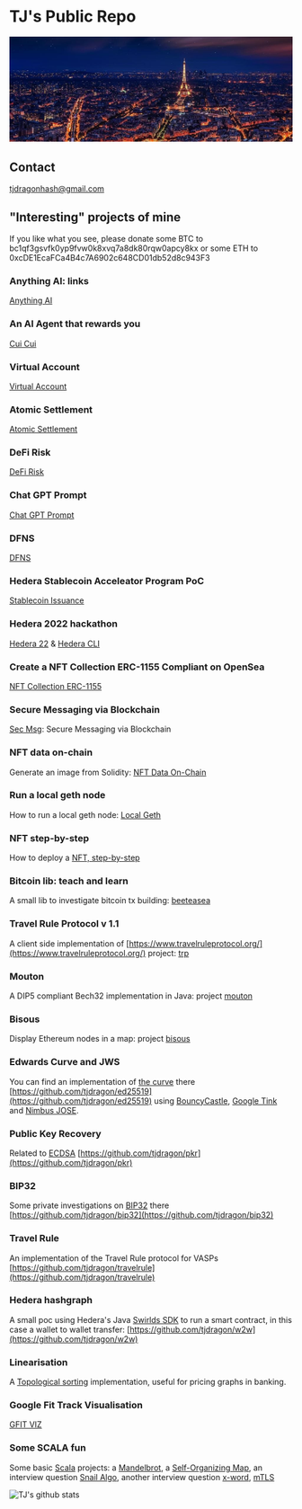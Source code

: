 # TJ's Public Repo
![pano-sg](https://github.com/tjdragon/tjdragon/blob/master/data/paris.jpg)

## Contact
tjdragonhash@gmail.com

## "Interesting" projects of mine
If you like what you see, please donate some BTC to bc1qf3gsvfk0yp9fvw0k8xvq7a8dk80rqw0apcy8kx or some ETH to 0xcDE1EcaFCa4B4c7A6902c648CD01db52d8c943F3

### Anything AI: links
[Anything AI](https://github.com/tjdragon/AnythingAI)

### An AI Agent that rewards you
[Cui Cui](https://github.com/tjdragon/cuicui)

### Virtual Account
[Virtual Account](https://github.com/tjdragon/va)

### Atomic Settlement
[Atomic Settlement](https://github.com/tjdragon/atomic-settlement)

### DeFi Risk
[DeFi Risk](https://github.com/tjdragon/defi-risk)

### Chat GPT Prompt
[Chat GPT Prompt](https://github.com/tjdragon/chat-gpt/)

### DFNS
[DFNS](https://github.com/tjdragon/dfns)

### Hedera Stablecoin Acceleator Program PoC
[Stablecoin Issuance](https://github.com/tjdragon/hts)

### Hedera 2022 hackathon
[Hedera 22](https://github.com/tjdragon/hedera22) & [Hedera CLI](https://github.com/tjdragon/hedera22-cli)

### Create a NFT Collection ERC-1155 Compliant on OpenSea
[NFT Collection ERC-1155](https://github.com/tjdragon/nft-collection-opensea-erc1155)

### Secure Messaging via Blockchain
[Sec Msg](https://github.com/tjdragon/secmsg/): Secure Messaging via Blockchain

### NFT data on-chain
Generate an image from Solidity: [NFT Data On-Chain](https://github.com/tjdragon/nft-on-chain-data)

### Run a local geth node
How to run a local geth node: [Local Geth](https://github.com/tjdragon/local-geth)

### NFT step-by-step
How to deploy a [NFT, step-by-step](https://github.com/tjdragon/nft-step-by-step)

### Bitcoin lib: teach and learn
A small lib to investigate bitcoin tx building: [beeteasea](https://github.com/tjdragon/beeteasea)

### Travel Rule Protocol v 1.1
A client side implementation of [https://www.travelruleprotocol.org/](https://www.travelruleprotocol.org/) project: [trp](https://github.com/tjdragon/trp)

### Mouton
A DIP5 compliant Bech32 implementation in Java: project [mouton](https://github.com/tjdragon/mouton)

### Bisous
Display Ethereum nodes in a map: project [bisous](https://github.com/tjdragon/bisous)

### Edwards Curve and JWS
You can find an implementation of [the curve](https://en.wikipedia.org/wiki/Edwards_curve) there [https://github.com/tjdragon/ed25519](https://github.com/tjdragon/ed25519) using [BouncyCastle](https://www.bouncycastle.org/), [Google Tink](https://github.com/google/tink) and [Nimbus JOSE](https://connect2id.com/products/nimbus-jose-jwt).

### Public Key Recovery
Related to [ECDSA](https://en.wikipedia.org/wiki/Elliptic_Curve_Digital_Signature_Algorithm) [https://github.com/tjdragon/pkr](https://github.com/tjdragon/pkr)

### BIP32
Some private investigations on [BIP32](https://github.com/bitcoin/bips/blob/master/bip-0032.mediawiki) there [https://github.com/tjdragon/bip32](https://github.com/tjdragon/bip32)

### Travel Rule
An implementation of the Travel Rule protocol for VASPs [https://github.com/tjdragon/travelrule](https://github.com/tjdragon/travelrule)

### Hedera hashgraph
A small poc using Hedera's Java [Swirlds SDK](https://www.swirlds.com/download/) to run a smart contract, in this case a wallet to wallet transfer: [https://github.com/tjdragon/w2w](https://github.com/tjdragon/w2w)

### Linearisation
A [Topological sorting](https://en.wikipedia.org/wiki/Topological_sorting) implementation, useful for pricing graphs in banking.

### Google Fit Track Visualisation
[GFIT VIZ](https://github.com/tjdragon/gfit-viz)

### Some SCALA fun
Some basic [Scala](https://www.scala-lang.org/) projects: a [Mandelbrot](https://github.com/tjdragon/mandel), a [Self-Organizing Map](https://github.com/tjdragon/som), an interview question [Snail Algo](https://github.com/tjdragon/snail-algo), another interview question [x-word](https://github.com/tjdragon/xword-puzzle), [mTLS](https://github.com/tjdragon/scala-mutual-ssl)

![TJ's github stats](https://github-readme-stats.vercel.app/api?username=tjdragon)

